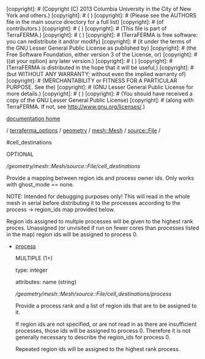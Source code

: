 [copyright]: # (Copyright (C) 2013 Columbia University in the City of New York and others.)
[copyright]: # ( )
[copyright]: # (Please see the AUTHORS file in the main source directory for a full list)
[copyright]: # (of contributors.)
[copyright]: # ( )
[copyright]: # (This file is part of TerraFERMA.)
[copyright]: # ( )
[copyright]: # (TerraFERMA is free software: you can redistribute it and/or modify)
[copyright]: # (it under the terms of the GNU Lesser General Public License as published by)
[copyright]: # (the Free Software Foundation, either version 3 of the License, or)
[copyright]: # ((at your option) any later version.)
[copyright]: # ( )
[copyright]: # (TerraFERMA is distributed in the hope that it will be useful,)
[copyright]: # (but WITHOUT ANY WARRANTY; without even the implied warranty of)
[copyright]: # (MERCHANTABILITY or FITNESS FOR A PARTICULAR PURPOSE. See the)
[copyright]: # (GNU Lesser General Public License for more details.)
[copyright]: # ( )
[copyright]: # (You should have received a copy of the GNU Lesser General Public License)
[copyright]: # (along with TerraFERMA. If not, see <http://www.gnu.org/licenses/>.)

[documentation home](Documentation)

/ [terraferma_options](../../../../terraferma_options.md) / [geometry](../../../geometry.md) / [mesh::Mesh](../../mesh__Mesh.md) / [source::File](../source__File.md) /

#cell_destinations

OPTIONAL 

*/geometry/mesh::Mesh/source::File/cell_destinations*

Provide a mapping between region ids and process owner ids.  Only works with ghost_mode == none.

NOTE: Intended for debugging purposes only!  This will read in the whole mesh in serial 
before distributing it to the processes according to the process -> region_ids map provided
below.

Region ids assigned to multple processes will be given to the highest rank proces.  Unassigned 
(or unvisited if run on fewer cores than processes listed in the map) region ids will be assigned
to process 0.

* [process](cell_destinations/process.md "child")

    MULTIPLE (1+) 

    type: integer

    attributes: name (string) 

    */geometry/mesh::Mesh/source::File/cell_destinations/process*

    Provide a process rank and a list of region ids that are to be assigned to it.
    
    If region ids are not specified, or are not read in as there are insufficient processes,
    those ids will be assigned to process 0.  Therefore it is not generally necessary to describe
    the region_ids for process 0.
    
    Repeated region ids will be assigned to the highest rank process.

[autogenerated]: # (This file was automatically generated from the schema file:/home/cwilson/repos/github/TerraFERMA/TerraFERMA/buckettools/schemas/geometry.rng.)


